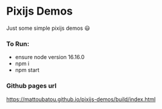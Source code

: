 # Pixijs Demos

Just some simple pixijs demos :smiley:

### To Run:

-   ensure node version 16.16.0
-   npm i
-   npm start

### Github pages url

https://mattoubatou.github.io/pixijs-demos/build/index.html

